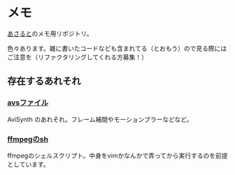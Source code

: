 # メモ

[あさると](https://twitter.com/SzlyNe_)のメモ用リポジトリ。

色々あります。雑に書いたコードなども含まれてる（とおもう）ので見る際にはご注意を（リファクタリングしてくれる方募集！）

## 存在するあれそれ

### [avsファイル](./avs)

AviSynth のあれそれ。フレーム補間やモーションブラーなどなど。

### [ffmpegのsh](./ffmpeg)

ffmpegのシェルスクリプト。中身をvimかなんかで弄ってから実行するのを前提としています。
